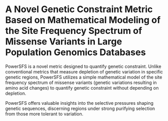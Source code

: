 # A Novel Genetic Constraint Metric Based on Mathematical Modeling of the Site Frequency Spectrum of Missense Variants in Large Population Genomics Databases

PowerSFS is a novel metric designed to quantify genetic constraint. Unlike conventional metrics that measure depletion of genetic variation in specific genetic regions, PowerSFS utilizes a simple mathematical model of the site frequency spectrum of missense variants (genetic variations resulting in amino acid changes) to quantify genetic constraint without depending on depletion.

PowerSFS offers valuable insights into the selective pressures shaping genetic sequences, discerning regions under strong purifying selection from those more tolerant to variation.